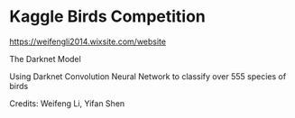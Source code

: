 # Kaggle Birds Competition

https://weifengli2014.wixsite.com/website

The Darknet Model

Using Darknet Convolution Neural Network to classify over 555 species of birds

Credits: Weifeng Li, Yifan Shen
